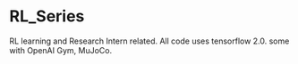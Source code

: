 # RL_Series
RL learning and Research Intern related. All code uses tensorflow 2.0. some with OpenAI Gym, MuJoCo.
